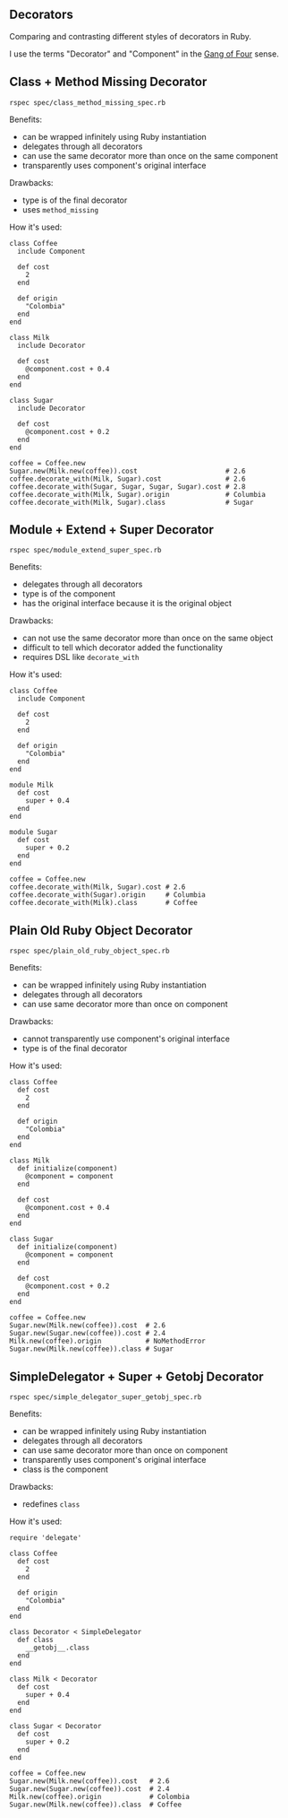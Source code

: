 Decorators
----------

Comparing and contrasting different styles of decorators in Ruby.

I use the terms "Decorator" and "Component" in the [Gang of Four](http://www.amazon.com/Design-Patterns-Elements-Reusable-Object-Oriented/dp/0201633612) sense.

Class + Method Missing Decorator
--------------------------------

    rspec spec/class_method_missing_spec.rb

Benefits:

* can be wrapped infinitely using Ruby instantiation
* delegates through all decorators
* can use the same decorator more than once on the same component
* transparently uses component's original interface

Drawbacks:

* type is of the final decorator
* uses `method_missing`

How it's used:

    class Coffee
      include Component

      def cost
        2
      end

      def origin
        "Colombia"
      end
    end

    class Milk
      include Decorator

      def cost
        @component.cost + 0.4
      end
    end

    class Sugar
      include Decorator

      def cost
        @component.cost + 0.2
      end
    end

    coffee = Coffee.new
    Sugar.new(Milk.new(coffee)).cost                      # 2.6
    coffee.decorate_with(Milk, Sugar).cost                # 2.6
    coffee.decorate_with(Sugar, Sugar, Sugar, Sugar).cost # 2.8
    coffee.decorate_with(Milk, Sugar).origin              # Columbia
    coffee.decorate_with(Milk, Sugar).class               # Sugar

Module + Extend + Super Decorator
---------------------------------

    rspec spec/module_extend_super_spec.rb

Benefits:

* delegates through all decorators
* type is of the component
* has the original interface because it is the original object

Drawbacks:

* can not use the same decorator more than once on the same object
* difficult to tell which decorator added the functionality
* requires DSL like `decorate_with`

How it's used:

    class Coffee
      include Component

      def cost
        2
      end

      def origin
        "Colombia"
      end
    end

    module Milk
      def cost
        super + 0.4
      end
    end

    module Sugar
      def cost
        super + 0.2
      end
    end

    coffee = Coffee.new
    coffee.decorate_with(Milk, Sugar).cost # 2.6
    coffee.decorate_with(Sugar).origin     # Columbia
    coffee.decorate_with(Milk).class       # Coffee

Plain Old Ruby Object Decorator
-------------------------------

    rspec spec/plain_old_ruby_object_spec.rb

Benefits:

* can be wrapped infinitely using Ruby instantiation
* delegates through all decorators
* can use same decorator more than once on component

Drawbacks:

* cannot transparently use component's original interface
* type is of the final decorator

How it's used:

    class Coffee
      def cost
        2
      end

      def origin
        "Colombia"
      end
    end

    class Milk
      def initialize(component)
        @component = component
      end

      def cost
        @component.cost + 0.4
      end
    end

    class Sugar
      def initialize(component)
        @component = component
      end

      def cost
        @component.cost + 0.2
      end
    end

    coffee = Coffee.new
    Sugar.new(Milk.new(coffee)).cost  # 2.6
    Sugar.new(Sugar.new(coffee)).cost # 2.4
    Milk.new(coffee).origin           # NoMethodError
    Sugar.new(Milk.new(coffee)).class # Sugar

SimpleDelegator + Super + Getobj Decorator
---------------------------------

    rspec spec/simple_delegator_super_getobj_spec.rb

Benefits:

* can be wrapped infinitely using Ruby instantiation
* delegates through all decorators
* can use same decorator more than once on component
* transparently uses component's original interface
* class is the component

Drawbacks:

* redefines `class`

How it's used:

    require 'delegate'

    class Coffee
      def cost
        2
      end

      def origin
        "Colombia"
      end
    end

    class Decorator < SimpleDelegator
      def class
        __getobj__.class
      end
    end

    class Milk < Decorator
      def cost
        super + 0.4
      end
    end

    class Sugar < Decorator
      def cost
        super + 0.2
      end
    end

    coffee = Coffee.new
    Sugar.new(Milk.new(coffee)).cost   # 2.6
    Sugar.new(Sugar.new(coffee)).cost  # 2.4
    Milk.new(coffee).origin            # Colombia
    Sugar.new(Milk.new(coffee)).class  # Coffee

